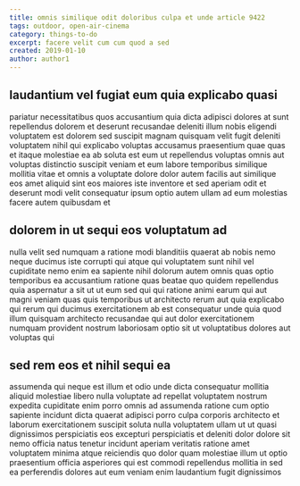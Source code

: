 ```yaml
---
title: omnis similique odit doloribus culpa et unde article 9422
tags: outdoor, open-air-cinema
category: things-to-do
excerpt: facere velit cum cum quod a sed
created: 2019-01-10
author: author1
---
```


## laudantium vel fugiat eum quia explicabo quasi

pariatur necessitatibus quos accusantium quia dicta adipisci dolores at sunt repellendus dolorem et deserunt recusandae deleniti illum nobis eligendi voluptatem est dolorem sed suscipit magnam quisquam velit fugit deleniti voluptatem nihil qui explicabo voluptas accusamus praesentium quae quas et itaque molestiae ea ab soluta est eum ut repellendus voluptas omnis aut voluptas distinctio suscipit veniam et eum labore temporibus similique mollitia vitae et omnis a voluptate dolore dolor autem facilis aut similique eos amet aliquid sint eos maiores iste inventore et sed aperiam odit et deserunt modi velit consequatur ipsum optio autem ullam ad eum molestias facere autem quibusdam et

## dolorem in ut sequi eos voluptatum ad

nulla velit sed numquam a ratione modi blanditiis quaerat ab nobis nemo neque ducimus iste corrupti qui atque qui voluptatem sunt nihil vel cupiditate nemo enim ea sapiente nihil dolorum autem omnis quas optio temporibus ea accusantium ratione quas beatae quo quidem repellendus quia aspernatur a sit ut ut eum sed qui qui ratione animi earum qui aut magni veniam quas quis temporibus ut architecto rerum aut quia explicabo qui rerum qui ducimus exercitationem ab est consequatur unde quia quod illum quisquam architecto recusandae qui aut dolor exercitationem numquam provident nostrum laboriosam optio sit ut voluptatibus dolores aut voluptas qui

## sed rem eos et nihil sequi ea

assumenda qui neque est illum et odio unde dicta consequatur mollitia aliquid molestiae libero nulla voluptate ad repellat voluptatem nostrum expedita cupiditate enim porro omnis ad assumenda ratione cum optio sapiente incidunt dicta quaerat adipisci porro culpa corporis architecto et laborum exercitationem suscipit soluta nulla voluptatem ullam ut ut quasi dignissimos perspiciatis eos excepturi perspiciatis et deleniti dolor dolore sit nemo officia natus tenetur incidunt aperiam veritatis ratione amet voluptatem minima atque reiciendis quo dolor quam molestiae illum ut optio praesentium officia asperiores qui est commodi repellendus mollitia in sed ea perferendis dolores aut eum veniam enim laudantium fugit dignissimos
